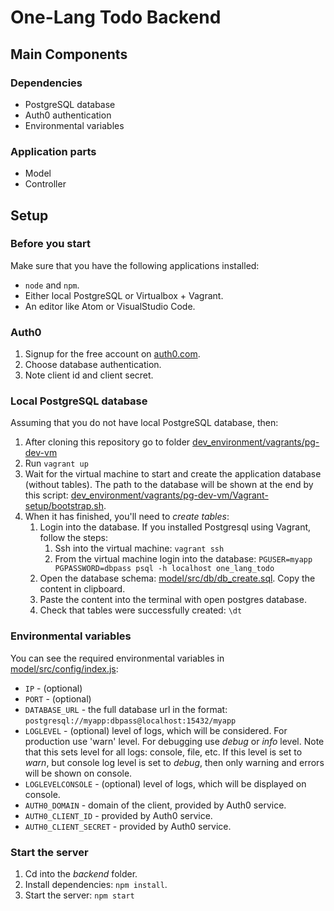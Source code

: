 # One-Lang Todo Backend

## Main Components

### Dependencies

* PostgreSQL database
* Auth0 authentication
* Environmental variables

### Application parts

* Model
* Controller

## Setup

### Before you start

Make sure that you have the following applications installed:

* `node` and `npm`.
* Either local PostgreSQL or Virtualbox + Vagrant.
* An editor like Atom or VisualStudio Code. 

### Auth0

1. Signup for the free account on [auth0.com](https://auth0.com).
1. Choose database authentication.
1. Note client id and client secret.

### Local PostgreSQL database

Assuming that you do not have local PostgreSQL database, then:
1. After cloning this repository go to folder [dev_environment/vagrants/pg-dev-vm](dev_environment/vagrants/pg-dev-vm)
1. Run `vagrant up`
1. Wait for the virtual machine to start and create the application database (without tables). The path to the database will be shown at the end by this script: [dev_environment/vagrants/pg-dev-vm/Vagrant-setup/bootstrap.sh](dev_environment/vagrants/pg-dev-vm/Vagrant-setup/bootstrap.sh).
1. When it has finished, you'll need to *create tables*:
   1. Login into the database. If you installed Postgresql using Vagrant, follow the steps:
      1. Ssh into the virtual machine: `vagrant ssh`
      1. From the virtual machine login into the database: `PGUSER=myapp PGPASSWORD=dbpass psql -h localhost one_lang_todo`
   1. Open the database schema: [model/src/db/db_create.sql](model/src/db/db_create.sql). Copy the content in clipboard.
   1. Paste the content into the terminal with open postgres database. 
   1. Check that tables were successfully created: `\dt`

### Environmental variables

You can see the required environmental variables in [model/src/config/index.js](model/src/config/index.js):
* `IP` - (optional)
* `PORT` - (optional)
* `DATABASE_URL` - the full database url in the format: `postgresql://myapp:dbpass@localhost:15432/myapp`
* `LOGLEVEL` - (optional) level of logs, which will be considered. For production use 'warn' level. For debugging use _debug_ or _info_ level. Note that this sets level for all logs: console, file, etc. If this level is set to _warn_, but console log level is set to _debug_, then only warning and errors will be shown on console.
* `LOGLEVELCONSOLE` - (optional) level of logs, which will be displayed on console.
* `AUTH0_DOMAIN` - domain of the client, provided by Auth0 service.
* `AUTH0_CLIENT_ID` - provided by Auth0 service.
* `AUTH0_CLIENT_SECRET` - provided by Auth0 service.

### Start the server

1. Cd into the _backend_ folder.
1. Install dependencies: `npm install`.
1. Start the server: `npm start`
